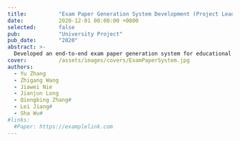 ```yaml
---
title:          "Exam Paper Generation System Development (Project Leader)"
date:           2020-12-01 00:00:00 +0800
selected:       false
pub:            "University Project"
pub_date:       "2020"
abstract: >-
  Developed an end-to-end exam paper generation system for educational informatization, covering all stages from paper creation to grading. Employed SpringCloudAlibaba for a distributed microservice framework, supporting web, mobile, and desktop platforms.
cover:          /assets/images/covers/ExamPaperSystem.jpg
authors:
  - Yu Zhang
  - Zhigang Wang
  - Jiawei Nie
  - Jianjun Long
  - Qiongbing Zhang#
  - Lei Jiang#
  - Sha Wu#
#links:
  #Paper: https://examplelink.com
---
```


